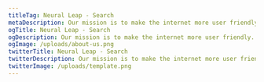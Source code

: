 ```yaml
---
titleTag: Neural Leap - Search
metaDescription: Our mission is to make the internet more user friendly. Learn more about us and how we got started.
ogTitle: Neural Leap - Search
ogDescription: Our mission is to make the internet more user friendly. Learn more about us and how we got started.
ogImage: /uploads/about-us.png
twitterTitle: Neural Leap - Search
twitterDescription: Our mission is to make the internet more user friendly. Learn more about us and how we got started.
twitterImage: /uploads/template.png
---
```

